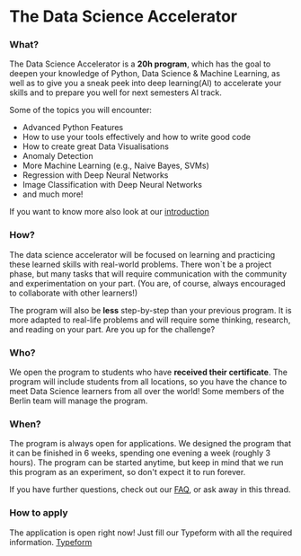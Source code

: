 # The Data Science Accelerator

### What?
The Data Science Accelerator is a **20h program**, which has the goal to deepen your knowledge of Python, Data Science & Machine Learning, as well as to give you a sneak peek into deep learning(AI) to accelerate your skills and to prepare you well for next semesters AI track.

Some of the topics you will encounter:
- Advanced Python Features
- How to use your tools effectively and how to write good code
- How to create great Data Visualisations
- Anomaly Detection
- More Machine Learning (e.g., Naive Bayes, SVMs)
- Regression with Deep Neural Networks
- Image Classification with Deep Neural Networks
- and much more!

If you want to know more also look at our [introduction](https://dsaccelerator.techlabs.org/introduction/welcome.html)

### How?
The data science accelerator will be focused on learning and practicing these learned skills with real-world problems. There won`t be a project phase, but many tasks that will require communication with the community and experimentation on your part. (You are, of course, always encouraged to collaborate with other learners!)

The program will also be **less** step-by-step than your previous program. It is more adapted to real-life problems and will require some thinking, research, and reading on your part. Are you up for the challenge?

### Who?
We open the program to students who have **received their certificate**.
The program will include students from all locations, so you have the chance to meet Data Science learners from all over the world!
Some members of the Berlin team will manage the program.

### When?
The program is always open for applications. We designed the program that it can be finished in 6 weeks, spending one evening a week (roughly 3 hours). The program can be started anytime, but keep in mind that we run this program as an experiment, so don't expect it to run forever.

If you have further questions, check out our [FAQ](https://dsaccelerator.techlabs.org/faq), or ask away in this thread.

### How to apply
The application is open right now! Just fill our Typeform with all the required information. [Typeform](https://techlabsorg.typeform.com/to/Ahe23jdA)